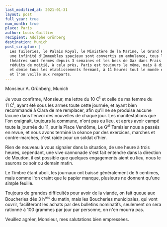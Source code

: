 ```yaml
---
last_modified_at: 2021-01-31
layout: post
full_year: true
num_month: true
place: Paris
author: Louis Guillier
recipient: Adolphe Grünberg
destination: Munich
post_scriptum: |
  Les Tuileries, le Palais Royal, le Ministère de la Marine, le Grand Hôtel et
  une infinité d'Immeubles spacieux sont convertis en ambulance, tous les
  théatres sont fermés depuis 3 semaines et les becs de Gaz dans Prais sont
  réduits de moitié, à cela près, Paris est toujours le même, mais à dix heures
  et demie tous les établissements fermant, à 11 heures tout le monde est couché,
  et l'on veille aux remparts.
---
```


Monsieur A. Grünberg, Munich


Je vous confirme, Monsieur, ma lettre du 10 C<sup>t</sup> et celle de ma femme du 11 C<sup>t</sup>,
ayant été sous les armes toute cette journée, et ayant bien recommandé à Clara
de me remplacer, afin qu'il ne se produise aucune lacune dans l'envoi des
nouvelles de chaque jour. Les manifestations que l'on craignait, <ins
class="straight">toujours la commune</ins>, n'ont pas eu lieu, et après avoir
campé toute la journée du 11, sur la Place Vendôme, Le G<sup>al</sup> Tamisier nous
a passés en revue, et nous avons terminé la séance par des exercices, marches
et contre-marches, c'est raide pour un soldat d'hier.

Rien de nouveau à vous signaler dans la situation, de une heure à trois heures,
cependant, une vive cannonade s'est fait entendre dans la direction de Meudon,
il est possible que quelques engagements aient eu lieu, nous le saurons ce soir
ou demain matin.

Le Timbre étant aboli, les journaux ont baissé généralement de 5 centimes, mais
comme l'on craint que le papier manque, plusieurs ne donnent qu'une simple
feuille.

Toujours de grandes difficultés pour avoir de la viande, on fait queue aux
Boucheries dès 3 h<sup>res</sup> du matin, mais les Boucheries municipales, qui vont
ouvrir, faciliteront les achats par des bulletins nominatifs, seulement on sera
rationné à 100 grammes par jour par personne, on n'en mourra pas.

Veuillez agréer, Monsieur, mes salutations bien empressées.
